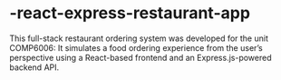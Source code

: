 # -react-express-restaurant-app
This full-stack restaurant ordering system was developed for the unit COMP6006: It simulates a food ordering experience from the user’s perspective using a React-based frontend and an Express.js-powered backend API.  
